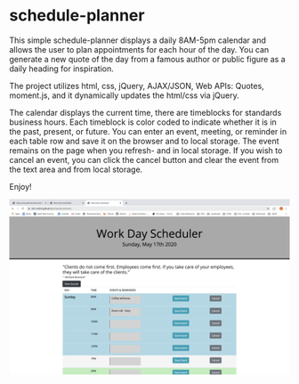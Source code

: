 # schedule-planner

This simple schedule-planner displays a daily 8AM-5pm calendar and allows the user to plan appointments for each hour of the day. You can generate a new quote of the day from a famous author or public figure as a daily heading for inspiration.

The project utilizes html, css, jQuery, AJAX/JSON, Web APIs: Quotes, moment.js, and it dynamically updates the html/css via jQuery. 

The calendar displays the current time, there are timeblocks for standards business hours. Each timeblock is color coded to indicate whether it is in the past, present, or future. You can enter an event, meeting, or reminder in each table row and save it on the browser and to local storage. The event remains on the page when you refresh- and in local storage.  If you wish to cancel an event, you can click the cancel button and clear the event from the text area and from local storage.

Enjoy!

![Schedule Planner](Screen_Shot.png)

